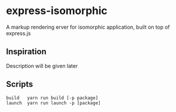 # express-isomorphic
A markup rendering erver for isomorphic application, built on top of express.js

## Inspiration
Description will be given later

## Scripts
```
build   yarn run build [-p package]
launch  yarn run launch -p [package]
```
